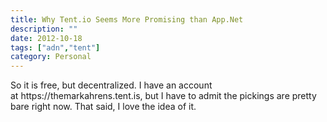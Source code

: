 ```yaml
---
title: Why Tent.io Seems More Promising than App.Net
description: ""
date: 2012-10-18
tags: ["adn","tent"]
category: Personal
---
```



<p>So it is free, but decentralized. I have an account at&nbsp;https://themarkahrens.tent.is, but I have to admit the pickings are pretty bare right now. That said, I love the idea of it.</p>
